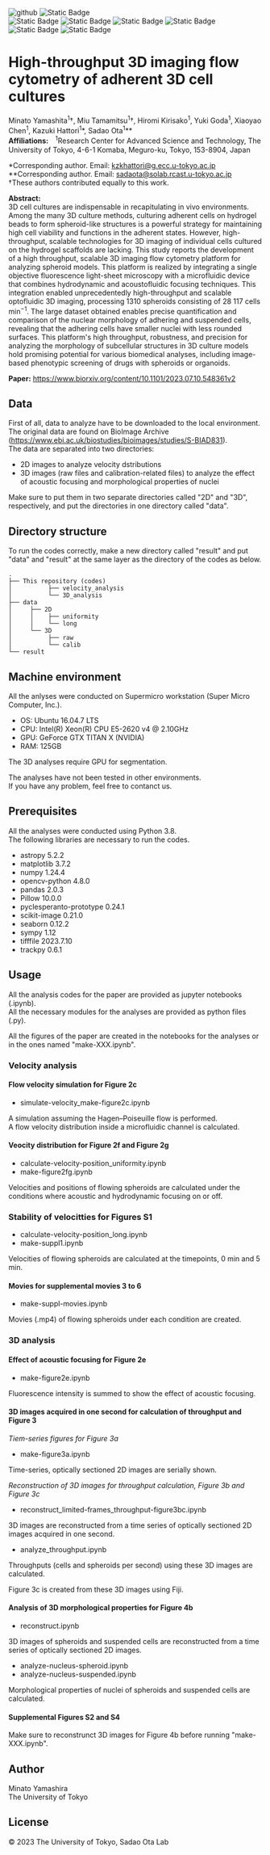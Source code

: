 ![github](https://github.com/solabtokyo/Yamashita_et_al_2023/assets/36177990/e085c0fe-4d11-449f-bc3a-5c0f04f5ea86)
![Static Badge](https://img.shields.io/badge/Python-3-blue)  
![Static Badge](https://img.shields.io/badge/3D_cell_culture-blue)
![Static Badge](https://img.shields.io/badge/Adherent_cell-blue)
![Static Badge](https://img.shields.io/badge/3D_imaging_flow_cytometry-blue)
![Static Badge](https://img.shields.io/badge/Acoustofluidics-blue)
![Static Badge](https://img.shields.io/badge/Light--sheet%20microscopy-blue)
![Static Badge](https://img.shields.io/badge/Hydrogel_bead-blue)

# High-throughput 3D imaging flow cytometry of adherent 3D cell cultures
Minato Yamashita<sup>1</sup>†, Miu Tamamitsu<sup>1</sup>†, Hiromi Kirisako<sup>1</sup>, Yuki Goda<sup>1</sup>, Xiaoyao Chen<sup>1</sup>, Kazuki Hattori<sup>1</sup>\*, Sadao Ota<sup>1</sup>\*\*　　  
**Affiliations:**　<sup>1</sup>Research Center for Advanced Science and Technology, The University of Tokyo, 4-6-1 Komaba, Meguro-ku, Tokyo, 153-8904, Japan

\*Corresponding author. Email: kzkhattori@g.ecc.u-tokyo.ac.jp  
\*\*Corresponding author. Email: sadaota@solab.rcast.u-tokyo.ac.jp  
†These authors contributed equally to this work.  

**Abstract:**  
3D cell cultures are indispensable in recapitulating in vivo environments. Among the many 3D culture methods, culturing adherent cells on hydrogel beads to form spheroid-like structures is a powerful strategy for maintaining high cell viability and functions in the adherent states. However, high-throughput, scalable technologies for 3D imaging of individual cells cultured on the hydrogel scaffolds are lacking. This study reports the development of a high throughput, scalable 3D imaging flow cytometry platform for analyzing spheroid models. This platform is realized by integrating a single objective fluorescence light-sheet microscopy with a microfluidic device that combines hydrodynamic and acoustofluidic focusing techniques. This integration enabled unprecedentedly high-throughput and scalable optofluidic 3D imaging, processing 1310 spheroids consisting of 28 117 cells min<sup>−1</sup>. The large dataset obtained enables precise quantification and comparison of the nuclear morphology of adhering and suspended cells, revealing that the adhering cells have smaller nuclei with less rounded surfaces. This platform's high throughput, robustness, and precision for analyzing the morphology of subcellular structures in 3D culture models hold promising potential for various biomedical analyses, including image-based phenotypic screening of drugs with spheroids or organoids.

**Paper:** https://www.biorxiv.org/content/10.1101/2023.07.10.548361v2

## Data
First of all, data to analyze have to be downloaded to the local environment.  
The original data are found on BioImage Archive (https://www.ebi.ac.uk/biostudies/bioimages/studies/S-BIAD831).  
The data are separated into two directories:
- 2D images to analyze velocity dstributions
- 3D images (raw files and calibration-related files) to analyze the effect of acoustic focusing and morphological properties of nuclei

Make sure to put them in two separate directories called "2D" and "3D", respectively, and put the directories in one directory called "data".

## Directory structure
To run the codes correctly, make a new directory called "result" and put "data" and "result" at the same layer as the directory of the codes as below.
```
.
├── This repository (codes)
│          ├── velocity_analysis
│          └── 3D_analysis  
├── data
│     ├── 2D
│     │    ├── uniformity  
│     │    └── long  
│     └── 3D
│          ├── raw
│          └── calib    
└── result
```

## Machine environment
All the anlyses were conducted on Supermicro workstation (Super Micro Computer, Inc.).  
- OS: Ubuntu 16.04.7 LTS  
- CPU: Intel(R) Xeon(R) CPU E5-2620 v4 @ 2.10GHz  
- GPU: GeForce GTX TITAN X (NVIDIA)  
- RAM: 125GB

The 3D analyses require GPU for segmentation.

The analyses have not been tested in other environments.  
If you have any problem, feel free to contanct us.

## Prerequisites
All the analyses were conducted using Python 3.8.  
The following libraries are necessary to run the codes.  
- astropy 5.2.2
- matplotlib 3.7.2
- numpy 1.24.4
- opencv-python 4.8.0
- pandas 2.0.3
- Pillow 10.0.0
- pyclesperanto-prototype 0.24.1
- scikit-image 0.21.0
- seaborn 0.12.2
- sympy 1.12
- tifffile 2023.7.10
- trackpy 0.6.1 


## Usage
All the analysis codes for the paper are provided as jupyter notebooks (.ipynb).  
All the necessary modules for the analyses are provided as python files (.py).  

All the figures of the paper are created in the notebooks for the analyses or in the ones named "make-XXX.ipynb".

### Velocity analysis
#### Flow velocity simulation for Figure 2c
- simulate-velocity_make-figure2c.ipynb

A simulation assuming the Hagen–Poiseuille flow is performed.  
A flow velocity distribution inside a microfluidic channel is calculated.  

#### Veocity distribution for Figure 2f and Figure 2g
- calculate-velocity-position_uniformity.ipynb
- make-figure2fg.ipynb

Velocities and positions of flowing spheroids are calculated under the conditions where acoustic and hydrodynamic focusing on or off.  

### Stability of velocitties for Figures S1
- calculate-velocity-position_long.ipynb
- make-suppl1.ipynb

Velocities of flowing spheroids are calculated at the timepoints, 0 min and 5 min. 

#### Movies for supplemental movies 3 to 6
- make-suppl-movies.ipynb

Movies (.mp4) of flowing spheroids under each condition are created.

### 3D analysis
#### Effect of acoustic focusing for Figure 2e
- make-figure2e.ipynb

Fluorescence intensity is summed to show the effect of acoustic focusing.  

#### 3D images acquired in one second for calculation of throughput and Figure 3
_Tiem-series figures for Figure 3a_  
- make-figure3a.ipynb

Time-series, optically sectioned 2D images are serially shown.  

_Reconstruction of 3D images for throughput calculation, Figure 3b and Figure 3c_  
- reconstruct_limited-frames_throughput-figure3bc.ipynb

3D images are reconstructed from a time series of optically sectioned 2D images acquired in one second.  
- analyze_throughput.ipynb

Throughputs (cells and spheroids per second) using these 3D images are calculated.


Figure 3c is created from these 3D images using Fiji.  

#### Analysis of 3D morphological properties for Figure 4b
- reconstruct.ipynb

3D images of spheroids and suspended cells are reconstructed from a time series of optically sectioned 2D images.  
- analyze-nucleus-spheroid.ipynb
- analyze-nucleus-suspended.ipynb

Morphological properties of nuclei of spheroids and suspended cells are calculated.  

#### Supplemental Figures S2 and S4
Make sure to reconstrunct 3D images for Figure 4b before running "make-XXX.ipynb".  

## Author
Minato Yamashira  
The University of Tokyo  
## License
© 2023 The University of Tokyo, Sadao Ota Lab
